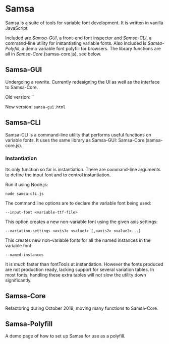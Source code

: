 # Samsa

Samsa is a suite of tools for variable font development. It is written in vanilla JavaScript

Included are *Samsa-GUI*, a front-end font inspector and *Samsa-CLI*, a command-line utility for instantiating variable fonts. Also included is *Samsa-Polyfill*, a demo variable font polyfill for browsers. The library functions are all in *Samsa-Core* (samsa-core.js), see below.

## Samsa-GUI

Undergoing a rewrite. Currently redesigning the UI as well as the interface to Samsa-Core.

Old version: ``

New version: `samsa-gui.html`

## Samsa-CLI

Samsa-CLI is a command-line utility that performs useful functions on variable fonts. It uses the same library as Samsa-GUI: Samsa-Core (samsa-core.js).

### Instantiation
Its only function so far is instantiation. There are command-line arguments to define the input font and to control instantiation.

Run it using Node.js:

`node samsa-cli.js`  

The command line options are to declare the variable font being used:

`--input-font <variable-ttf-file>`  

This option creates a new non-variable font using the given axis settings:

`--variation-settings <axis1> <value1> [,<axis2> <value2>...]`  

This creates new non-variable fonts for all the named instances in the variable font:

`--named-instances`  

It is *much* faster than fontTools at instantiation. However the fonts produced are not production ready, lacking support for several variation tables. In most fonts, handling these extra tables will not slow the utility down significantly.


## Samsa-Core

Refactoring during October 2019, moving many functions to Samsa-Core.


## Samsa-Polyfill

A demo page of how to set up Samsa for use as a polyfill.

